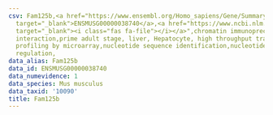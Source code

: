 ```yaml
---
csv: Fam125b,<a href="https://www.ensembl.org/Homo_sapiens/Gene/Summary?db=core;g=ENSMUSG00000038740"
  target="_blank">ENSMUSG00000038740</a>,<a href="https://www.ncbi.nlm.nih.gov/pubmed/23834426"
  target="_blank"><i class="fas fa-file"></i></a>",chromatin immunoprecipitation assay,direct
  interaction,prime adult stage, liver, Hepatocyte, high throughput transcription
  profiling by microarray,nucleotide sequence identification,nucleotide sequence identification,transcriptional
  regulation,
data_alias: Fam125b
data_id: ENSMUSG00000038740
data_numevidence: 1
data_species: Mus musculus
data_taxid: '10090'
title: Fam125b
---
```


